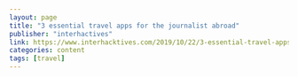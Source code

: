 ```yaml
---
layout: page
title: "3 essential travel apps for the journalist abroad"
publisher: "interhactives"
link: https://www.interhacktives.com/2019/10/22/3-essential-travel-apps-for-the-journalist-abroad/
categories: content
tags: [travel]
---
```

